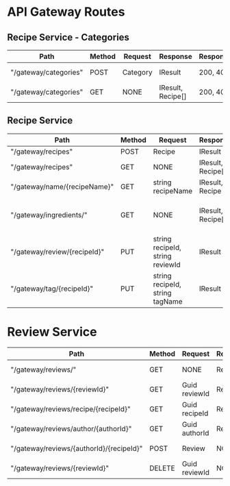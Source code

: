 # API Gateway Routes

## Recipe Service - Categories

| Path                  | Method | Request  | Response          | ResponseCodes | Description        |
| --------------------- | ------ | -------- | ----------------- | ------------- | ------------------ |
| "/gateway/categories" | POST   | Category | IResult           | 200, 400      | Add category       |
| "/gateway/categories" | GET    | NONE     | IResult, Recipe[] | 200, 404      | Get all categories |

## Recipe Service

| Path                         | Method | Request                          | Response          | ResponseCodes | Description                      |
| ---------------------------- | ------ | -------------------------------- | ----------------- | ------------- | -------------------------------- |
| "/gateway/recipes"           | POST   | Recipe                           | IResult           | 200, 400      | Add recipe                       |
| "/gateway/recipes"           | GET    | NONE                             | IResult, Recipe[] | 200, 404      | Get all recipes                  |
| "/gateway/name/{recipeName}" | GET    | string recipeName                | IResult, Recipe   | 200, 404      | Get recipe by name               |
| "/gateway/ingredients/"      | GET    | NONE                             | IResult, Recipe[] | 200, 404      | Get all recipes with ingredients |
| "/gateway/review/{recipeId}" | PUT    | string recipeId, string reviewId | IResult           | 200, 404      | Add review to recipe             |
| "/gateway/tag/{recipeId}"    | PUT    | string recipeId, string tagName  | IResult           | 200, 404      | Add tag to recipe                |

# Review Service

| **Path**                         | **Method** | **Request**                                 | **Response** | **ResponseCodes** | **Description**                           |
| -------------------------------- | ---------- | ------------------------------------------- | ------------ | ----------------- | ----------------------------------------- |
| "/gateway/reviews/"                      | GET        | NONE                                        | Review[]     | 200               | Get all reviews                           |
| "/gateway/reviews/{reviewId}"            | GET        | Guid reviewId                               | Review       | 200, 404          | Get review by id                          |
| "/gateway/reviews/recipe/{recipeId}"     | GET        | Guid recipeId                               | Review[]     | 200, 404          | Get reviews by recipe id                  |
| "/gateway/reviews/author/{authorId}"     | GET        | Guid authorId                               | Review[]     | 200, 404          | Get reviews by author id                  |
| "/gateway/reviews/{authorId}/{recipeId}" | POST       | Review                                      | NONE         | 200, 400          | Add new review                            |
| "/gateway/reviews/{reviewId}"            | DELETE     | Guid reviewId                               | NONE         | 200, 404          | Delete review                             |
